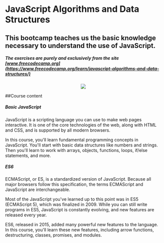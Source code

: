 # JavaScript Algorithms and Data Structures 
## This bootcamp teaches us the basic knowledge necessary to understand the use of JavaScript. 
##### The exercises are purely and exclusively from the site [www.freecodecamp.org](https://www.freecodecamp.org/learn/javascript-algorithms-and-data-structures/)
<p align="center">
  <img src="https://user-images.githubusercontent.com/79936247/204143490-245a66e3-08c4-4ffe-a209-a8087d4e1daa.png" />
</p>

##Course content

##### Basic JavaScript
JavaScript is a scripting language you can use to make web pages interactive. It is one of the core technologies of the web, along with HTML and CSS, and is supported by all modern browsers.

In this course, you'll learn fundamental programming concepts in JavaScript. You'll start with basic data structures like numbers and strings. Then you'll learn to work with arrays, objects, functions, loops, if/else statements, and more.

##### ES6
ECMAScript, or ES, is a standardized version of JavaScript. Because all major browsers follow this specification, the terms ECMAScript and JavaScript are interchangeable.

Most of the JavaScript you've learned up to this point was in ES5 (ECMAScript 5), which was finalized in 2009. While you can still write programs in ES5, JavaScript is constantly evolving, and new features are released every year.

ES6, released in 2015, added many powerful new features to the language. In this course, you'll learn these new features, including arrow functions, destructuring, classes, promises, and modules.
